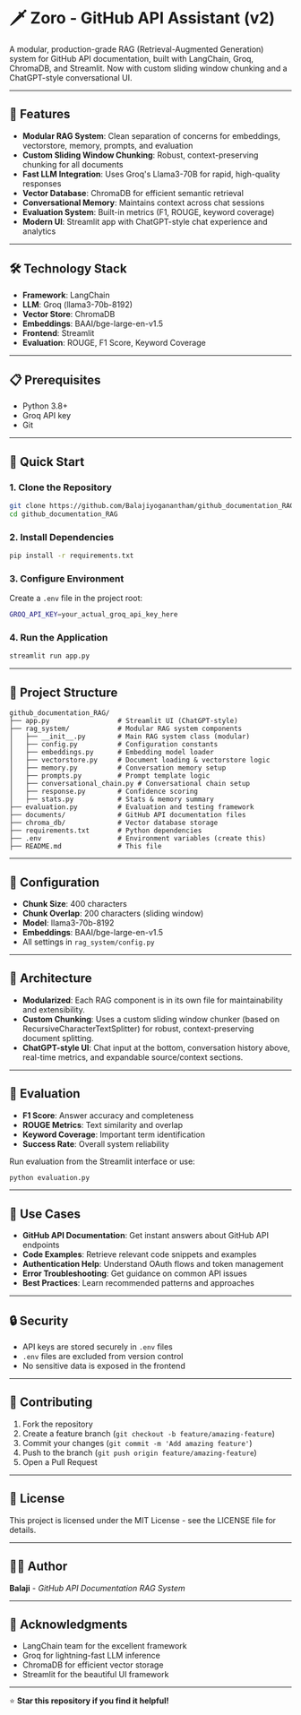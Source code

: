 # 🗡️ Zoro - GitHub API Assistant (v2)

A modular, production-grade RAG (Retrieval-Augmented Generation) system for GitHub API documentation, built with LangChain, Groq, ChromaDB, and Streamlit. Now with custom sliding window chunking and a ChatGPT-style conversational UI.

---

## 🚀 Features
- **Modular RAG System**: Clean separation of concerns for embeddings, vectorstore, memory, prompts, and evaluation
- **Custom Sliding Window Chunking**: Robust, context-preserving chunking for all documents
- **Fast LLM Integration**: Uses Groq's Llama3-70B for rapid, high-quality responses
- **Vector Database**: ChromaDB for efficient semantic retrieval
- **Conversational Memory**: Maintains context across chat sessions
- **Evaluation System**: Built-in metrics (F1, ROUGE, keyword coverage)
- **Modern UI**: Streamlit app with ChatGPT-style chat experience and analytics

---

## 🛠️ Technology Stack
- **Framework**: LangChain
- **LLM**: Groq (llama3-70b-8192)
- **Vector Store**: ChromaDB
- **Embeddings**: BAAI/bge-large-en-v1.5
- **Frontend**: Streamlit
- **Evaluation**: ROUGE, F1 Score, Keyword Coverage

---

## 📋 Prerequisites
- Python 3.8+
- Groq API key
- Git

---

## 🚀 Quick Start

### 1. Clone the Repository
```bash
git clone https://github.com/Balajiyoganantham/github_documentation_RAG.git
cd github_documentation_RAG
```

### 2. Install Dependencies
```bash
pip install -r requirements.txt
```

### 3. Configure Environment
Create a `.env` file in the project root:
```bash
GROQ_API_KEY=your_actual_groq_api_key_here
```

### 4. Run the Application
```bash
streamlit run app.py
```

---

## 📁 Project Structure
```
github_documentation_RAG/
├── app.py                 # Streamlit UI (ChatGPT-style)
├── rag_system/            # Modular RAG system components
│   ├── __init__.py        # Main RAG system class (modular)
│   ├── config.py          # Configuration constants
│   ├── embeddings.py      # Embedding model loader
│   ├── vectorstore.py     # Document loading & vectorstore logic
│   ├── memory.py          # Conversation memory setup
│   ├── prompts.py         # Prompt template logic
│   ├── conversational_chain.py # Conversational chain setup
│   ├── response.py        # Confidence scoring
│   ├── stats.py           # Stats & memory summary
├── evaluation.py          # Evaluation and testing framework
├── documents/             # GitHub API documentation files
├── chroma_db/             # Vector database storage
├── requirements.txt       # Python dependencies
├── .env                   # Environment variables (create this)
├── README.md              # This file
```

---

## 🔧 Configuration
- **Chunk Size**: 400 characters
- **Chunk Overlap**: 200 characters (sliding window)
- **Model**: llama3-70b-8192
- **Embeddings**: BAAI/bge-large-en-v1.5
- All settings in `rag_system/config.py`

---

## 🧩 Architecture
- **Modularized**: Each RAG component is in its own file for maintainability and extensibility.
- **Custom Chunking**: Uses a custom sliding window chunker (based on RecursiveCharacterTextSplitter) for robust, context-preserving document splitting.
- **ChatGPT-style UI**: Chat input at the bottom, conversation history above, real-time metrics, and expandable source/context sections.

---

## 🧪 Evaluation
- **F1 Score**: Answer accuracy and completeness
- **ROUGE Metrics**: Text similarity and overlap
- **Keyword Coverage**: Important term identification
- **Success Rate**: Overall system reliability

Run evaluation from the Streamlit interface or use:
```bash
python evaluation.py
```

---

## 🎯 Use Cases
- **GitHub API Documentation**: Get instant answers about GitHub API endpoints
- **Code Examples**: Retrieve relevant code snippets and examples
- **Authentication Help**: Understand OAuth flows and token management
- **Error Troubleshooting**: Get guidance on common API issues
- **Best Practices**: Learn recommended patterns and approaches

---

## 🔒 Security
- API keys are stored securely in `.env` files
- `.env` files are excluded from version control
- No sensitive data is exposed in the frontend

---

## 🤝 Contributing
1. Fork the repository
2. Create a feature branch (`git checkout -b feature/amazing-feature`)
3. Commit your changes (`git commit -m 'Add amazing feature'`)
4. Push to the branch (`git push origin feature/amazing-feature`)
5. Open a Pull Request

---

## 📄 License
This project is licensed under the MIT License - see the LICENSE file for details.

---

## 👨‍💻 Author
**Balaji** - *GitHub API Documentation RAG System*

---

## 🙏 Acknowledgments
- LangChain team for the excellent framework
- Groq for lightning-fast LLM inference
- ChromaDB for efficient vector storage
- Streamlit for the beautiful UI framework

---

⭐ **Star this repository if you find it helpful!** 